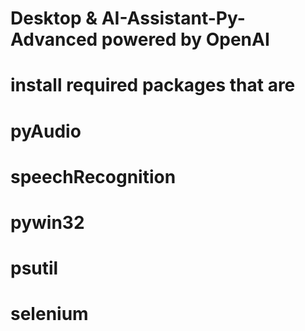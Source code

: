 # Desktop & AI-Assistant-Py-Advanced powered by OpenAI
# install required packages that are
# pyAudio
# speechRecognition
# pywin32
# psutil
# selenium
